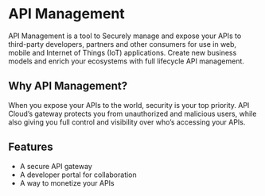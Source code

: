 # API Management

API Management is a tool to Securely manage and expose your APIs to third-party developers, partners and other consumers for use in web, mobile and Internet of Things (IoT) applications. Create new business models and enrich your ecosystems with full lifecycle API management.

## Why API Management?

When you expose your APIs to the world, security is your top priority. API Cloud’s gateway protects you from unauthorized and malicious users, while also giving you full control and visibility over who’s accessing your APIs.

## Features

- A secure API gateway
- A developer portal for collaboration
- A way to monetize your APIs

